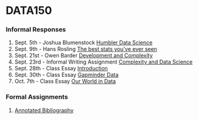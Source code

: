 # DATA150

### Informal Responses
1. Sept. 5th - Joshua Blumenstock [Humbler Data Science](blumenstock.html)
2. Sept. 9th - Hans Rosling [The best stats you've ever seen](rosling.html)
3. Sept. 21st - Owen Barder [Development and Complexity](barder.html)
4. Sept. 23rd - Informal Writing Assignment [Complexity and Data Science](essay.html)
5. Sept. 28th - Class Essay [Introduction](intro.html)
6. Sept. 30th - Class Essay [Gapminder Data](gapminder.html)
7. Oct. 7th - Class Essay [Our World in Data](roser.html)

### Formal Assignments
1. [Annotated Bibliography](bibliography.html)


